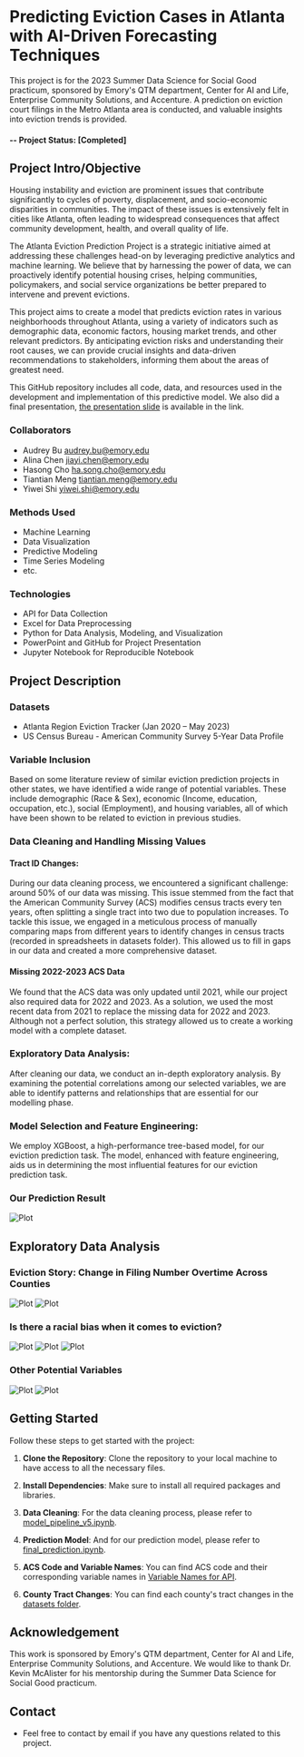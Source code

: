 # Predicting Eviction Cases in Atlanta with AI-Driven Forecasting Techniques 
This project is for the 2023 Summer Data Science for Social Good practicum, sponsored by Emory's QTM department, Center for AI and Life, Enterprise Community Solutions, and Accenture. A prediction on eviction court filings in the Metro Atlanta area is conducted, and valuable insights into eviction trends is provided.

#### -- Project Status: [Completed]

## Project Intro/Objective
Housing instability and eviction are prominent issues that contribute significantly to cycles of poverty, displacement, and socio-economic disparities in communities. The impact of these issues is extensively felt in cities like Atlanta, often leading to widespread consequences that affect community development, health, and overall quality of life.

The Atlanta Eviction Prediction Project is a strategic initiative aimed at addressing these challenges head-on by leveraging predictive analytics and machine learning. We believe that by harnessing the power of data, we can proactively identify potential housing crises, helping communities, policymakers, and social service organizations be better prepared to intervene and prevent evictions.

This project aims to create a model that predicts eviction rates in various neighborhoods throughout Atlanta, using a variety of indicators such as demographic data, economic factors, housing market trends, and other relevant predictors. By anticipating eviction risks and understanding their root causes, we can provide crucial insights and data-driven recommendations to stakeholders, informing them about the areas of greatest need.

This GitHub repository includes all code, data, and resources used in the development and implementation of this predictive model. We also did a final presentation, [the presentation slide](https://www.canva.com/design/DAFo9gra0mI/vHC1FyrOTQf5gSvvtlZepA/edit?utm_content=DAFo9gra0mI&utm_campaign=designshare&utm_medium=link2&utm_source=sharebutton) is available in the link.


### Collaborators
* Audrey Bu <audrey.bu@emory.edu>
* Alina Chen <jiayi.chen@emory.edu>
* Hasong Cho <ha.song.cho@emory.edu>
* Tiantian Meng <tiantian.meng@emory.edu>
* Yiwei Shi <yiwei.shi@emory.edu>


### Methods Used
* Machine Learning
* Data Visualization
* Predictive Modeling
* Time Series Modeling
* etc.

### Technologies
* API for Data Collection
* Excel for Data Preprocessing
* Python for Data Analysis, Modeling, and Visualization
* PowerPoint and GitHub for Project Presentation
* Jupyter Notebook for Reproducible Notebook


## Project Description

### Datasets
* Atlanta Region Eviction Tracker (Jan 2020 – May 2023)
* US Census Bureau - American Community Survey 5-Year Data Profile

### Variable Inclusion
Based on some literature review of similar eviction prediction projects in other states, we have identified a wide range of potential variables. These include demographic (Race & Sex), economic (Income, education, occupation, etc.), social (Employment), and housing variables, all of which have been shown to be related to eviction in previous studies. 

### Data Cleaning and Handling Missing Values
#### Tract ID Changes: 
During our data cleaning process, we encountered a significant challenge: around 50% of our data was missing. This issue stemmed from the fact that the American Community Survey (ACS) modifies census tracts every ten years, often splitting a single tract into two due to population increases. To tackle this issue, we engaged in a meticulous process of manually comparing maps from different years to identify changes in census tracts (recorded in spreadsheets in datasets folder). This allowed us to fill in gaps in our data and created a more comprehensive dataset. 
#### Missing 2022-2023 ACS Data
We found that the ACS data was only updated until 2021, while our project also required data for 2022 and 2023. As a solution, we used the most recent data from 2021 to replace the missing data for 2022 and 2023. Although not a perfect solution, this strategy allowed us to create a working model with a complete dataset.

### Exploratory Data Analysis: 
After cleaning our data, we conduct an in-depth exploratory analysis. By examining the potential correlations among our selected variables, we are able to identify patterns and relationships that are essential for our modelling phase.

### Model Selection and Feature Engineering: 
We employ XGBoost, a high-performance tree-based model, for our eviction prediction task. The model, enhanced with feature engineering, aids us in determining the most influential features for our eviction prediction task.

### Our Prediction Result
![Plot](./Visualization/Result.png)


## Exploratory Data Analysis
### Eviction Story: Change in Filing Number Overtime Across Counties
![Plot](./Visualization/Ev_bycounty_time.png)
![Plot](./Visualization/B93EF322-1D3E-4930-A041-A8034CCE9547.gif)
### Is there a racial bias when it comes to eviction?
![Plot](./Visualization/image.png)
![Plot](./Visualization/BlackvsNon.png)
![Plot](./Visualization/Race.png)
### Other Potential Variables
![Plot](./Visualization/GrossRent.png)
![Plot](./Visualization/Industry.png)


## Getting Started

Follow these steps to get started with the project:

1. **Clone the Repository**: Clone the repository to your local machine to have access to all the necessary files.

2. **Install Dependencies**: Make sure to install all required packages and libraries.

3. **Data Cleaning**: For the data cleaning process, please refer to [model_pipeline_v5.ipynb](./model_pipeline_v5.ipynb).

4. **Prediction Model**: And for our prediction model, please refer to [final_prediction.ipynb](./final_prediction.ipynb).

5. **ACS Code and Variable Names**: You can find ACS code and their corresponding variable names in [Variable Names for API](./datasets/Variable%20Names%20for%20API.xlsx).

6. **County Tract Changes**: You can find each county's tract changes in the [datasets folder](./datasets).

## Acknowledgement 
This work is sponsored by Emory's QTM department, Center for AI and Life, Enterprise Community Solutions, and Accenture. We would like to thank Dr. Kevin McAlister for his mentorship during the Summer Data Science for Social Good practicum. 

## Contact
* Feel free to contact by email if you have any questions related to this project.
